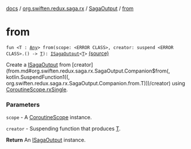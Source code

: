 [docs](../../index.md) / [org.swiften.redux.saga.rx](../index.md) / [SagaOutput](index.md) / [from](./from.md)

# from

`fun <T : `[`Any`](https://kotlinlang.org/api/latest/jvm/stdlib/kotlin/-any/index.html)`> from(scope: <ERROR CLASS>, creator: suspend <ERROR CLASS>.() -> `[`T`](from.md#T)`): `[`ISagaOutput`](../../org.swiften.redux.saga.common/-i-saga-output/index.md)`<`[`T`](from.md#T)`>` [(source)](https://github.com/protoman92/KotlinRedux/tree/master/common/common-rx-saga/src/main/kotlin/org/swiften/redux/saga/rx/SagaOutput.kt#L36)

Create a [ISagaOutput](../../org.swiften.redux.saga.common/-i-saga-output/index.md) from [creator](from.md#org.swiften.redux.saga.rx.SagaOutput.Companion$from(, kotlin.SuspendFunction1((, org.swiften.redux.saga.rx.SagaOutput.Companion.from.T)))/creator) using [CoroutineScope.rxSingle](#).

### Parameters

`scope` - A [CoroutineScope](#) instance.

`creator` - Suspending function that produces [T](from.md#T).

**Return**
An [ISagaOutput](../../org.swiften.redux.saga.common/-i-saga-output/index.md) instance.

